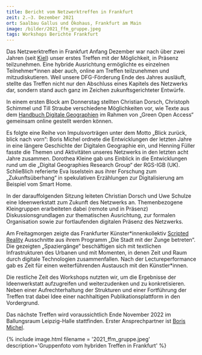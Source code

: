 ```yaml
---
title: Bericht vom Netzwerktreffen in Frankfurt
zeit: 2.–3. Dezember 2021
ort: Saalbau Gallus und Ökohaus, Frankfurt am Main
image: /bilder/2021_ffm_gruppe.jpeg
tags: Workshops Berichte Frankfurt
---
```


Das Netzwerktreffen in Frankfurt Anfang Dezember war nach über zwei Jahren (seit [Kiel](/2019-10-03-bericht-treffen-kiel/)) unser erstes Treffen mit der Möglichkeit, in Präsenz teilzunehmen.
Eine hybride Ausrichtung ermöglichte es einzelnen Teilnehmer\*innen aber auch, online am Treffen teilzunehmen und mitzudiskutieren.
Weil unsere DFG-Förderung Ende des Jahres ausläuft, stellte das Treffen nicht nur den Abschluss eines Kapitels des Netzwerks dar, sondern stand auch ganz im Zeichen zukunftsgerichteter Entwürfe.

In einem ersten Block am Donnerstag stellten Christian Dorsch, Christoph Schimmel und Till Straube verschiedene Möglichkeiten vor, wie Texte aus dem [Handbuch Digitale Geographien](/handbuch) im Rahmen von „Green Open Access“ gemeinsam online gestellt werden können.

Es folgte eine Reihe von Impulsvorträgen unter dem Motto „Blick zurück, blick nach vorn“:
Boris Michel ordnete die Entwicklungen der letzten Jahre in eine längere Geschichte der Digitalen Geographie ein, und Henning Füller fasste die Themen und Aktivitäten unseres Netzwerks in den letzten acht Jahre zusammen.
Dorothea Kleine gab uns Einblick in die Entwicklungen rund um die „Digital Geographies Research Group“ der RGS-IGB (UK).
Schließlich referierte Eva Isselstein aus ihrer Forschung zum „Zukunftsüberhang“ in spekulativen Erzählungen zur Digitalisierung am Beispiel vom Smart Home.

In der darauffolgenden Sitzung leiteten Christian Dorsch und Uwe Schulze eine Ideenwerkstatt zum Zukunft des Netzwerks an.
Themenbezogene Kleingruppen erarbeiteten dabei (remote und in Präsenz) Diskussionsgrundlagen zur thematischen Ausrichtung, zur formalen Organisation sowie zur fortlaufenden digitalen Präsenz des Netzwerks.

Am Freitagmorgen zeigte das Frankfurter Künster\*innenkollektiv [Scripted Reality](http://www.scriptedreality.net) Ausschnitte aus ihrem Programm „Die Stadt mit der Zunge betreten“.
Die gezeigten „Spaziergänge“ beschäftigen sich mit textlichen Infrastrukturen des Urbanen und mit Momenten, in denen Zeit und Raum durch digitale Technologien zusammenfallen.
Nach der Lectureperformance gab es Zeit für einen weiterführenden Austausch mit den Künstler\*innen.

Die restliche Zeit des Workshops nutzten wir, um die Ergebnisse der Ideenwerkstatt aufzugreifen und weiterzudenken und zu konkretisieren.
Neben einer Aufrechterhaltung der Strukturen und einer Fortführung der Treffen trat dabei Idee einer nachhaltigen Publikationsplattform in den Vordergrund.

Das nächste Treffen wird voraussichtlich Ende November 2022 im Ballungsraum Leipzig-Halle stattfinden. Erster Ansprechpartner ist [Boris Michel](mailto:boris.michel@geo.uni-halle.de).

{% include image.html filename = '2021_ffm_gruppe.jpeg' description='Gruppenfoto vom hybriden Treffen in Frankfurt' %}
